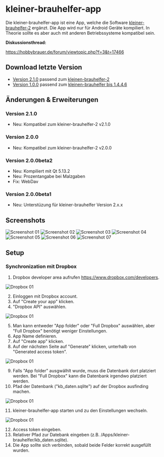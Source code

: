 # kleiner-brauhelfer-app
Die kleiner-brauhelfer-app ist eine App, welche die Software [kleiner-brauhelfer-2](https://github.com/kleiner-brauhelfer/kleiner-brauhelfer-2) ergänzt. Die App wird nur für Android Geräte kompiliert. In Theorie sollte es aber auch mit anderen Betriebssysteme kompatibel sein.

**Diskussionsthread:**

https://hobbybrauer.de/forum/viewtopic.php?f=3&t=17466

## Download letzte Version
- [Version 2.1.0](https://github.com/kleiner-brauhelfer/kleiner-brauhelfer-app/releases/tag/v2.1.0) passend zum [kleinen-brauhelfer-2](https://github.com/kleiner-brauhelfer/kleiner-brauhelfer-2)
- [Version 1.0.0](https://github.com/kleiner-brauhelfer/kleiner-brauhelfer-app/releases/tag/v1.0.0) passend zum [kleinen-brauhelfer bis 1.4.4.6](https://github.com/Gremmel/kleiner-brauhelfer)

## Änderungen & Erweiterungen

### Version 2.1.0
- Neu: Kompatibel zum kleiner-brauhelfer-2 v2.1.0

### Version 2.0.0
- Neu: Kompatibel zum kleiner-brauhelfer-2 v2.0.0

### Version 2.0.0beta2
- Neu: Kompiliert mit Qt 5.13.2
- Neu: Prozentangabe bei Malzgaben
- Fix: WebDav

### Version 2.0.0beta1
- Neu: Unterstüzung für kleiner-brauhelfer Version 2.x.x

## Screenshots
![Screenshot 01](doc/Screenshot_01.png)
![Screenshot 02](doc/Screenshot_02.png)
![Screenshot 03](doc/Screenshot_03.png)
![Screenshot 04](doc/Screenshot_04.png)
![Screenshot 05](doc/Screenshot_05.png)
![Screenshot 06](doc/Screenshot_06.png)
![Screenshot 07](doc/Screenshot_07.png)

## Setup
### Synchronization mit Dropbox
1. Dropbox developer area aufrufen https://www.dropbox.com/developers.

![Dropbox 01](doc/Dropbox_01.png)

2. Einloggen mit Dropbox account.
3. Auf "Create your app" klicken.
4. "Dropbox API" auswählen.

![Dropbox 01](doc/Dropbox_02.png)

5. Man kann entweder "App folder" oder "Full Dropbox" auswählen, aber "Full Dropbox" benötigt weniger Einstellungen.
6. App Name definieren.
7. Auf "Create app" klicken.
8. Auf der nächsten Seite auf "Generate" klicken, unterhalb von "Generated access token".

![Dropbox 01](doc/Dropbox_03.png)

9. Falls "App folder" ausgwälhlt wurde, muss die Datenbank dort platziert werden. Bei "Full Dropbox" kann die Datenbank irgendwo platziert werden.
10. Pfad der Datenbank ("kb_daten.sqlite") auf der Dropbox ausfinding machen.

![Dropbox 01](doc/Dropbox_04.png)

11. kleiner-brauhelfer-app starten und zu den Einstellungen wechseln.

![Dropbox 01](doc/Dropbox_05.png)

12. Access token eingeben.
13. Relativer Pfad zur Datebank eingeben (z.B. /Apps/kleiner-brauhelfer/kb_daten.sqlite).
14. Die App sollte sich verbinden, sobald beide Felder korrekt ausgefüllt wurden.
